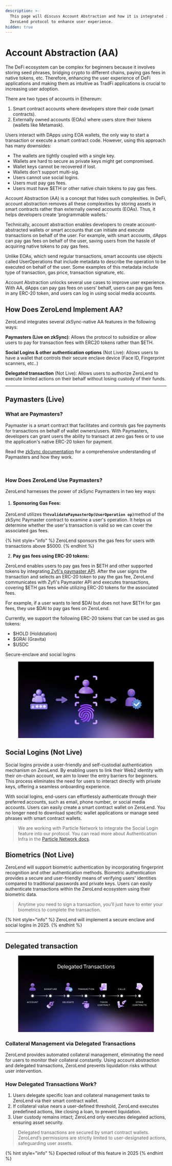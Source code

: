 ```yaml
---
description: >-
  This page will discuss Account Abstraction and how it is integrated into the
  ZeroLend protocol to enhance user experience.
hidden: true
---
```


# Account Abstraction (AA)

The DeFi ecosystem can be complex for beginners because it involves storing seed phrases, bridging crypto to different chains, paying gas fees in native tokens, etc. Therefore, enhancing the user experience of DeFi applications and making them as intuitive as TradFi applications is crucial to increasing user adoption.

There are two types of accounts in Ethereum:

1. Smart contract accounts where developers store their code (smart contracts).
2. Externally owned accounts (EOAs) where users store their tokens (wallets like Metamask).

Users interact with DApps using EOA wallets, the only way to start a transaction or execute a smart contract code. However, using this approach has many downsides:&#x20;

* The wallets are tightly coupled with a single key.
* Wallets are hard to secure as private keys might get compromised.
* Wallet keys cannot be recovered if lost. &#x20;
* Wallets don't support multi-sig.
* Users cannot use social logins.&#x20;
* Users must pay gas fees.&#x20;
* Users must have $ETH or other native chain tokens to pay gas fees.&#x20;

Account Abstraction (AA) is a concept that hides such complexities. In DeFi, account abstraction removes all these complexities by storing assets in smart contracts rather than externally owned accounts (EOAs). Thus, it helps developers create ‘programmable wallets.’

Technically, account abstraction enables developers to create account-abstracted wallets or smart accounts that can initiate and execute transactions on behalf of the user. For example, with smart accounts, dApps can pay gas fees on behalf of the user, saving users from the hassle of acquiring native tokens to pay gas fees.&#x20;

Unlike EOAs, which send regular transactions, smart accounts use objects called UserOperations that include metadata to describe the operation to be executed on behalf of the user. Some examples of this metadata include type of transaction, gas price, transaction signature, etc.&#x20;

Account Abstraction unlocks several use cases to improve user experience. With AA, dApps can pay gas fees on users’ behalf, users can pay gas fees in any ERC-20 token, and users can log in using social media accounts.&#x20;

## How Does ZeroLend Implement AA?

ZeroLend integrates several zkSync-native AA features in the following ways:

**Paymasters (Live on zkSync)**: Allows the protocol to subsidize or allow users to pay for transaction fees with ERC20 tokens rather than $ETH.&#x20;

**Social Logins & other authentication options** (Not Live): Allows users to have a wallet that controls their secure enclave device (Face ID, Fingerprint scanners, etc..)&#x20;

**Delegated transaction** (Not Live): Allows users to authorize ZeroLend to execute limited actions on their behalf without losing custody of their funds.

***

## Paymasters (Live)

### **What are Paymasters?**

Paymaster is a smart contract that facilitates and controls gas fee payments for transactions on behalf of wallet owners/users. With Paymasters, developers can grant users the ability to transact at zero gas fees or to use the application's native ERC-20 token for payment.

Read the [zkSync documentation](https://era.zksync.io/docs/api/python/paymaster-utils.html) for a comprehensive understanding of Paymasters and how they work.&#x20;

<figure><img src="../.gitbook/assets/image (1) (1).png" alt=""><figcaption></figcaption></figure>

### How Does ZeroLend Use Paymasters?

ZeroLend harnesses the power of zkSync Paymasters in two key ways:

1. #### **Sponsoring Gas Fees:**&#x20;

ZeroLend utilizes th&#x65;**`validatePaymasterOp(UserOperation op)`**&#x6D;ethod of the zkSync Paymaster contract to examine a user's operation. It helps us determine whether the user's transaction is valid so we can cover the associated gas fees.

{% hint style="info" %}
&#x20;ZeroLend sponsors the gas fees for users with transactions above $5000.
{% endhint %}

2. **Pay gas fees using ERC-20 tokens:**&#x20;

ZeroLend enables users to pay gas fees in $ETH and other supported tokens by integrating[ Zyfi's paymaster API](https://zyfi.org/). After the user signs the transaction and selects an ERC-20 token to pay the gas fee, ZeroLend communicates with Zyfi's Paymaster API and executes transactions, covering $ETH gas fees while utilizing ERC-20 tokens for the associated fees.&#x20;

For example, if a user wants to lend $DAI but does not have $ETH for gas fees, they use $DAI to pay gas fees on ZeroLend.&#x20;

Currently, we support the following ERC-20 tokens that can be used as gas tokens:

* $HOLD (Holdstation)
* $GRAI (Gravita)
* $USDC

Secure-enclave and social logins

<figure><img src="../.gitbook/assets/ZL Doc - Verification.png" alt=""><figcaption></figcaption></figure>

## Social Logins (Not Live)

Social logins provide a user-friendly and self-custodial authentication mechanism on ZeroLend. By enabling users to link their Web2 identity with their on-chain account, we aim to lower the entry barriers for beginners. This process eliminates the need for users to interact directly with private keys, offering a seamless onboarding experience.

With social logins, end-users can effortlessly authenticate through their preferred accounts, such as email, phone number, or social media accounts. Users can easily create a smart contract wallet on ZeroLend. You no longer need to download specific wallet applications or manage seed phrases with smart contract wallets.

> We are working with Particle Network to integrate the Social Login feature into our protocol. You can read more about Authentication Infra in the [Particle Network docs](https://docs.particle.network/developers/auth-service).

## Biometrics (Not Live)

ZeroLend will support biometric authentication by incorporating fingerprint recognition and other authentication methods. Biometric authentication provides a secure and user-friendly means of verifying users' identities compared to traditional passwords and private keys. Users can easily authenticate transactions within the ZeroLend ecosystem using their biometric data.

> Anytime you need to sign a transaction, you’ll just have to enter your biometrics to complete the transaction.

{% hint style="info" %}
ZeroLend will implement a secure enclave and social logins in 2025.
{% endhint %}

***

## Delegated transaction

<figure><img src="../.gitbook/assets/ZL Doc - Delegated Transactions.png" alt=""><figcaption></figcaption></figure>

### Collateral Management via Delegated Transactions

ZeroLend provides automated collateral management, eliminating the need for users to monitor their collateral constantly. Using account abstraction and delegated transactions, ZeroLend prevents liquidation risks without user intervention.

### **How Delegated Transactions Work?**

1. Users delegate specific loan and collateral management tasks to ZeroLend via their smart contract wallet.
2. If collateral value nears a user-defined threshold, ZeroLend executes predefined actions, like closing a loan, to prevent liquidation.
3. User custody remains intact; ZeroLend only executes delegated actions, ensuring asset security.

> Delegated transactions are secured by smart contract wallets. ZeroLend’s permissions are strictly limited to user-designated actions, safeguarding user assets.

{% hint style="info" %}
Expected rollout of this feature in 2025
{% endhint %}
